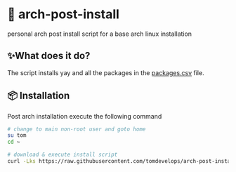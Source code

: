 # 🐧 arch-post-install

personal arch post install script for a base arch linux installation

## ✨What does it do?

The script installs yay and all the packages in the [packages.csv](packages.csv) file.

## 📦 Installation

Post arch installation execute the following command

```bash
# change to main non-root user and goto home
su tom
cd ~

# download & execute install script
curl -Lks https://raw.githubusercontent.com/tomdevelops/arch-post-install/main/install | /bin/bash
```
